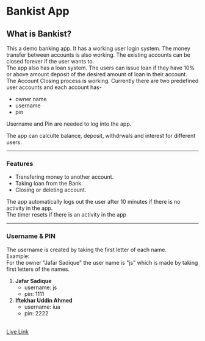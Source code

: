 # Bankist App
## What is Bankist?

<p>This a demo banking app. It has a working user login system. The money transfer between accounts is also working. The existing accounts can be closed forever if the user wants to.<br>The app also has a loan system. The users can issue loan if they have 10% or above amount deposit of the desired amount of loan in their account.  <br>The Account Closing process is working. Currently there are two predefined user accounts and each account has-</p>

-   owner name
-   username
-   pin

<p>Username and Pin are needed to log into the app.</p>
<p>The app can calculte balance, deposit, withdrwals and interest for different users. </p>

<hr>

### Features

<ul>
  <li>
    Transfering money to another account.
  </li>
  <li>
    Taking loan from the Bank.
  </li>
  <li>
    Closing or deleting account.
  </li>
</ul>

<p>The app automatically logs out the user after 10 minutes if there is no activity in the app. <br>The timer resets if there is an activity in the app</p>

<hr>

### Username & PIN

<p>The username is created by taking the first letter of each name. <br> Example: <br>For the owner "Jafar Sadique" the user name is "js" which is made by taking first letters of the names.</p>

<ol>
  <li><b>Jafar Sadique</b>
      <ul>
        <li>username: js</li>
        <li>pin: 1111</li>
      </ul>
  </li>
  <li><b>Iftekhar Uddin Ahmed</b>
      <ul>
        <li>username: iua</li>
        <li>pin: 2222</li>
      </ul>
  </li>
</ol>
<br>
<a href="https://10sadique.github.io/Bankist-App/" target="_blank">Live Link</a>
